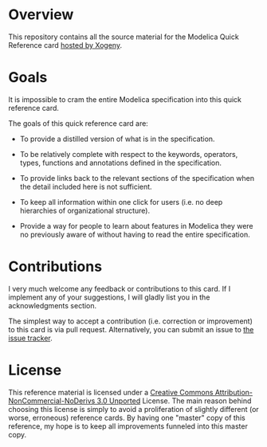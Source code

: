 Overview
========

This repository contains all the source material for the Modelica
Quick Reference card [hosted by Xogeny](http://modref.xogeny.com).

Goals
=====

It is impossible to cram the entire Modelica specification
into this quick reference card.

The goals of this quick reference card are:

  * To provide a distilled version of what is in the specification.

  * To be relatively complete with respect to the keywords, operators,
    types, functions and annotations defined in the specification.

  * To provide links back to the relevant sections of the
    specification when the detail included here is not sufficient.

  * To keep all information within one click for users (i.e. no deep
    hierarchies of organizational structure).

  * Provide a way for people to learn about features in Modelica they
    were no previously aware of without having to read the entire
    specification.

Contributions
=============

I very much welcome any feedback or contributions to this card.  If I
implement any of your suggestions, I will gladly list you in the
acknowledgments section.

The simplest way to accept a contribution (i.e. correction or
improvement) to this card is via pull request.  Alternatively, you can
submit an issue to [the issue
tracker](http://github.com/xogeny/ModRef).

License
=======

This reference material is licensed under a [Creative Commons
Attribution-NonCommercial-NoDerivs 3.0
Unported](http://creativecommons.org/licenses/by-nc-nd/3.0/deed.en_US)
License.  The main reason behind choosing this license is simply to
avoid a proliferation of slightly different (or worse, erroneous)
reference cards.  By having one "master" copy of this reference, my
hope is to keep all improvements funneled into this master copy.
